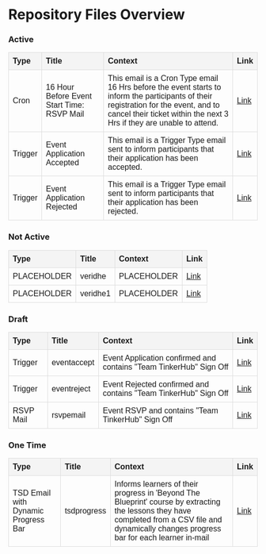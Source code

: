 # Repository Files Overview

<h3>Active</h3>
<table style="width: 100%; border-collapse: collapse; font-family: Arial, sans-serif;">
  <thead>
    <tr>
      <th style="background-color: #f4f4f4; text-align: left; padding: 8px; border: 1px solid #ddd;">Type</th>
      <th style="background-color: #f4f4f4; text-align: left; padding: 8px; border: 1px solid #ddd;">Title</th>
      <th style="background-color: #f4f4f4; text-align: left; padding: 8px; border: 1px solid #ddd;">Context</th>
      <th style="background-color: #f4f4f4; text-align: left; padding: 8px; border: 1px solid #ddd;">Link</th>
    </tr>
  </thead>
  <tbody>
    <tr>
      <td style="padding: 8px; border: 1px solid #ddd;">Cron</td>
      <td style="padding: 8px; border: 1px solid #ddd;">16 Hour Before Event Start Time: RSVP Mail</td>
      <td style="padding: 8px; border: 1px solid #ddd;">This email is a Cron Type email 16 Hrs before the event starts to inform the participants of their registration for the event, and to cancel their ticket within the next 3 Hrs if they are unable to attend.</td>
      <td style="padding: 8px; border: 1px solid #ddd;"><a href="https://github.com/alitaantony/EmailTempsComms/tree/main/active/16HReventrsvp.html">Link</a></td>
    </tr>
    <tr>
      <td style="padding: 8px; border: 1px solid #ddd;">Trigger</td>
      <td style="padding: 8px; border: 1px solid #ddd;">Event Application Accepted</td>
      <td style="padding: 8px; border: 1px solid #ddd;">This email is a Trigger Type email sent to inform participants that their application has been accepted.</td>
      <td style="padding: 8px; border: 1px solid #ddd;"><a href="https://github.com/alitaantony/EmailTempsComms/tree/main/active/eventaccepted.html">Link</a></td>
    </tr>
    <tr>
      <td style="padding: 8px; border: 1px solid #ddd;">Trigger</td>
      <td style="padding: 8px; border: 1px solid #ddd;">Event Application Rejected</td>
      <td style="padding: 8px; border: 1px solid #ddd;">This email is a Trigger Type email sent to inform participants that their application has been rejected.</td>
      <td style="padding: 8px; border: 1px solid #ddd;"><a href="https://github.com/alitaantony/EmailTempsComms/tree/main/active/eventrejected.html">Link</a></td>
    </tr>
  </tbody>
</table>

<h3>Not Active </h3>
<table style="width: 100%; border-collapse: collapse; font-family: Arial, sans-serif;">
  <thead>
    <tr>
      <th style="background-color: #f4f4f4; text-align: left; padding: 8px; border: 1px solid #ddd;">Type</th>
      <th style="background-color: #f4f4f4; text-align: left; padding: 8px; border: 1px solid #ddd;">Title</th>
      <th style="background-color: #f4f4f4; text-align: left; padding: 8px; border: 1px solid #ddd;">Context</th>
      <th style="background-color: #f4f4f4; text-align: left; padding: 8px; border: 1px solid #ddd;">Link</th>
    </tr>
  </thead>
  <tbody>
    <tr>
      <td style="padding: 8px; border: 1px solid #ddd;">PLACEHOLDER</td>
      <td style="padding: 8px; border: 1px solid #ddd;">veridhe</td>
      <td style="padding: 8px; border: 1px solid #ddd;">PLACEHOLDER</td>
      <td style="padding: 8px; border: 1px solid #ddd;"><a href="https://github.com/alitaantony/EmailTempsComms/tree/main/notactive/veridhe.html">Link</a></td>
    </tr>
    <tr>
      <td style="padding: 8px; border: 1px solid #ddd;">PLACEHOLDER</td>
      <td style="padding: 8px; border: 1px solid #ddd;">veridhe1</td>
      <td style="padding: 8px; border: 1px solid #ddd;">PLACEHOLDER</td>
      <td style="padding: 8px; border: 1px solid #ddd;"><a href="https://github.com/alitaantony/EmailTempsComms/tree/main/notactive/veridhe1.html">Link</a></td>
    </tr>
  </tbody>
</table>

<h3>Draft</h3>
<table style="width: 100%; border-collapse: collapse; font-family: Arial, sans-serif;">
  <thead>
    <tr>
      <th style="background-color: #f4f4f4; text-align: left; padding: 8px; border: 1px solid #ddd;">Type</th>
      <th style="background-color: #f4f4f4; text-align: left; padding: 8px; border: 1px solid #ddd;">Title</th>
      <th style="background-color: #f4f4f4; text-align: left; padding: 8px; border: 1px solid #ddd;">Context</th>
      <th style="background-color: #f4f4f4; text-align: left; padding: 8px; border: 1px solid #ddd;">Link</th>
    </tr>
  </thead>
  <tbody>
    <tr>
      <td style="padding: 8px; border: 1px solid #ddd;">Trigger</td>
      <td style="padding: 8px; border: 1px solid #ddd;">eventaccept</td>
      <td style="padding: 8px; border: 1px solid #ddd;">Event Application confirmed and contains "Team TinkerHub" Sign Off</td>
      <td style="padding: 8px; border: 1px solid #ddd;"><a href="https://github.com/alitaantony/EmailTempsComms/tree/main/draft/eventaccept.html">Link</a></td>
    </tr>
    <tr>
      <td style="padding: 8px; border: 1px solid #ddd;">Trigger</td>
      <td style="padding: 8px; border: 1px solid #ddd;">eventreject</td>
      <td style="padding: 8px; border: 1px solid #ddd;">Event Rejected confirmed and contains "Team TinkerHub" Sign Off</td>
      <td style="padding: 8px; border: 1px solid #ddd;"><a href="https://github.com/alitaantony/EmailTempsComms/tree/main/draft/eventreject.html">Link</a></td>
    </tr>
    <tr>
      <td style="padding: 8px; border: 1px solid #ddd;">RSVP Mail</td>
      <td style="padding: 8px; border: 1px solid #ddd;">rsvpemail</td>
      <td style="padding: 8px; border: 1px solid #ddd;">Event RSVP and contains "Team TinkerHub" Sign Off</td>
      <td style="padding: 8px; border: 1px solid #ddd;"><a href="https://github.com/alitaantony/EmailTempsComms/tree/main/draft/rsvpemail.html">Link</a></td>
    </tr>
  </tbody>
</table>

<h3>One Time</h3>
<table style="width: 100%; border-collapse: collapse; font-family: Arial, sans-serif;">
  <thead>
    <tr>
      <th style="background-color: #f4f4f4; text-align: left; padding: 8px; border: 1px solid #ddd;">Type</th>
      <th style="background-color: #f4f4f4; text-align: left; padding: 8px; border: 1px solid #ddd;">Title</th>
      <th style="background-color: #f4f4f4; text-align: left; padding: 8px; border: 1px solid #ddd;">Context</th>
      <th style="background-color: #f4f4f4; text-align: left; padding: 8px; border: 1px solid #ddd;">Link</th>
    </tr>
  </thead>
  <tbody>
    <tr>
      <td style="padding: 8px; border: 1px solid #ddd;">TSD Email with Dynamic Progress Bar</td>
      <td style="padding: 8px; border: 1px solid #ddd;">tsdprogress</td>
      <td style="padding: 8px; border: 1px solid #ddd;">Informs learners of their progress in 'Beyond The Blueprint' course by extracting the lessons they have completed from a CSV file and dynamically changes progress bar for each learner in-mail</td>
      <td style="padding: 8px; border: 1px solid #ddd;"><a href="https://github.com/alitaantony/EmailTempsComms/tree/main/onetime/tsdprogress.ts">Link</a></td>
    </tr>
  </tbody>
</table>

